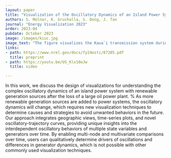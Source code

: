 ```yaml
---
layout: paper
title: "Visualization of the Oscillatory Dynamics of an Island Power System"
authors: S. Molnar, K. Gruchalla, S. Dong, J. Tan
journal: "Energy Visualization 2023"
order: 2023-04
pubdate: October 2023
image: /images/kiuc.jpg
image_text: "The figure visualizes the Kaua`i transmission system during an oscillation event after a generator trip. Left:  time-series plots showcase the behavior of per unit voltage (v), frequency (f), reactive power (Q), and real power (P) of the generators over time. Middle: oscillatory-trajectory curves illustrate the relationships among the time-series waveforms. Each generator plots in a unique color, and the black lines represent the network connections between generators. Right: a geographical plot emphasizes the spatial distribution of generators within the system. The generators are sized proportionally based on their real power output and colored by their frequencies. The comprehensive view of the Kaua`i transmission system during an oscillation event, combining time-series plots, oscillatory-trajectory curves, and a geographical representation, help understand and illustrate the forces driving the oscillation."
links:
- path: https://www.nrel.gov/docs/fy24osti/87205.pdf
  title: preprint
- path: https://youtu.be/US_Klx10oJw
  title: video

---
```

In this work, we discuss the design of visualizations for understanding the complex oscillatory dynamics of an island power system with renewable generation sources after the loss of a large oil power plant. %
As more renewable generation sources are added to power systems, the oscillatory dynamics will change, which requires new visualization techniques to determine causes and strategies to avoid unwanted behaviors in the future.
Our approach integrates geographic views, time-series plots, and novel oscillatory-trajectory curves, providing unique insights into the interdependent oscillatory behaviors of multiple state variables and generators over time. By enabling multi-node and multivariate comparisons over time, users can qualitatively determine drivers of oscillations and differences in generator dynamics, which is not possible with other commonly used visualization techniques.


